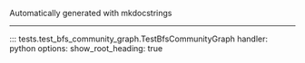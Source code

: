 Automatically generated with mkdocstrings

---

::: tests.test_bfs_community_graph.TestBfsCommunityGraph
    handler: python
    options:
      show_root_heading: true
